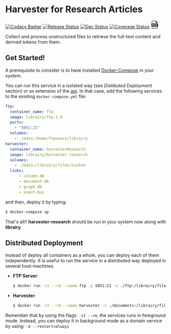 # Harvester for Research Articles
[![Codacy Badge](https://api.codacy.com/project/badge/Grade/b57869f0368743969edea71d4692303e)](https://www.codacy.com/app/cbadenes/harvester-research)
[![Release Status](https://travis-ci.org/librairy/harvester-research.svg?branch=master)](https://travis-ci.org/librairy/harvester-research)
[![Dev Status](https://travis-ci.org/librairy/harvester-research.svg?branch=master)](https://travis-ci.org/librairy/harvester-research)
[![Coverage Status](https://coveralls.io/repos/github/librairy/harvester-research/badge.svg?branch=master)](https://coveralls.io/github/librairy/harvester-research?branch=master)
[![Doc](https://raw.githubusercontent.com/librairy/resources/master/figures/interface.png)](https://rawgit.com/librairy/harvester-research/doc/report/index.html)


Collect and process unstructured files to retrieve the full-text content and derived tokens from them.

## Get Started!

A prerequisite to consider is to have installed [Docker-Compose](https://docs.docker.com/compose/) in your system.

You can run this service in a isolated way (see *Distibuted Deployment* section) or as extension of the [api](https://github.com/librairy/api).
In that case, add the following services to the existing `docker-compose.yml` file:

```yml
ftp:
  container_name: ftp
  image: librairy/ftp:1.0
  ports:
    - "5051:21"
  volumes:
    - ./data:/home/ftpusers/librairy
harvester:
  container_name: harvesterResearch
  image: librairy/harvester-research
  volumes:
    - ./data:/librairy/files/custom
  links:
      - column-db
      - document-db
      - graph-db
      - event-bus
```

and then, deploy it by typing:

```sh
$ docker-compose up
```
That's all!! **harvester-research** should be run in your system now along with **librairy**.

## Distributed Deployment

Instead of deploy all containers as a whole, you can deploy each of them independently. It is useful to run the service in a distributed way deployed in several host-machines.

- **FTP Server**:
    ```sh
    $ docker run -it --rm --name ftp -p 5051:21 -v ./ftp:/librairy/files/custom librairy/ftp:1.0
    ```

- **Harvester**:
    ```sh
    $ docker run -it --rm --name harvester -v ./documents:/librairy/files librairy/harvester-research
    ```

Remember that by using the flags: `-it --rm`, the services runs in foreground mode. Instead, you can deploy it in background mode as a domain service by using: `-d --restart=always`
